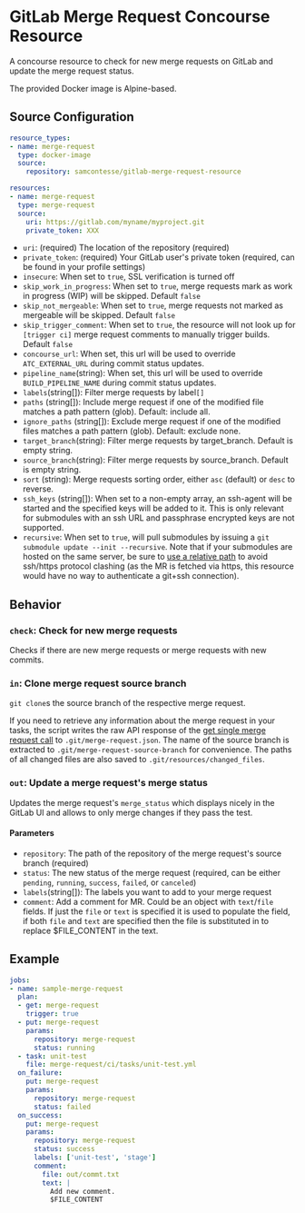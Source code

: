 # GitLab Merge Request Concourse Resource

A concourse resource to check for new merge requests on GitLab and update the merge request status.

The provided Docker image is Alpine-based.

## Source Configuration

```yaml
resource_types:
- name: merge-request
  type: docker-image
  source:
    repository: samcontesse/gitlab-merge-request-resource

resources:
- name: merge-request
  type: merge-request
  source:
    uri: https://gitlab.com/myname/myproject.git
    private_token: XXX
```

* `uri`: (required) The location of the repository (required)
* `private_token`: (required) Your GitLab user's private token (required, can be found in your profile settings)
* `insecure`: When set to `true`, SSL verification is turned off 
* `skip_work_in_progress`: When set to `true`, merge requests mark as work in progress (WIP) will be skipped. Default `false`
* `skip_not_mergeable`: When set to `true`, merge requests not marked as mergeable will be skipped. Default `false`
* `skip_trigger_comment`: When set to `true`, the resource will not look up for `[trigger ci]` merge request comments to manually trigger builds. Default `false`  
* `concourse_url`: When set, this url will be used to override `ATC_EXTERNAL_URL` during commit status updates.
* `pipeline_name`(string): When set, this url will be used to override `BUILD_PIPELINE_NAME` during commit status updates.  
* `labels`(string[]): Filter merge requests by label`[]`
* `paths` (string[]): Include merge request if one of the modified file matches a path pattern (glob). Default: include all. 
* `ignore_paths` (string[]): Exclude merge request if one of the modified files matches a path pattern (glob). Default: exclude none. 
* `target_branch`(string): Filter merge requests by target_branch. Default is empty string.
* `source_branch`(string): Filter merge requests by source_branch. Default is empty string.
* `sort` (string): Merge requests sorting order, either `asc` (default) or `desc` to reverse.
* `ssh_keys` (string[]): When set to a non-empty array, an ssh-agent will be started and the specified keys will be added to it.  This is only relevant for submodules with an ssh URL and passphrase encrypted keys are not supported.
* `recursive`: When set to `true`, will pull submodules by issuing a `git submodule update --init --recursive`.  Note that if your submodules are hosted on the same server, be sure to [use a relative path](https://www.gniibe.org/memo/software/git/using-submodule.html) to avoid ssh/https protocol clashing (as the MR is fetched via https, this resource would have no way to authenticate a git+ssh connection).

## Behavior

### `check`: Check for new merge requests

Checks if there are new merge requests or merge requests with new commits.

### `in`: Clone merge request source branch

`git clone`s the source branch of the respective merge request.

If you need to retrieve any information about the merge request in your tasks, the script writes the raw API response of the
[get single merge request call](https://docs.gitlab.com/ee/api/merge_requests.html#get-single-mr) to `.git/merge-request.json`. 
The name of the source branch is extracted to `.git/merge-request-source-branch` for convenience. 
The paths of all changed files are also saved to
`.git/resources/changed_files`.

### `out`: Update a merge request's merge status

Updates the merge request's `merge_status` which displays nicely in the GitLab UI and allows to only merge changes if they pass the test.

#### Parameters

* `repository`: The path of the repository of the merge request's source branch (required)
* `status`: The new status of the merge request (required, can be either `pending`, `running`, `success`, `failed`, or `canceled`)
* `labels`(string[]): The labels you want to add to your merge request
* `comment`: Add a comment for MR. Could be an object with `text`/`file` fields. If just the `file` or `text` is specified it is used to populate the field, if both `file` and `text` are specified then the file is substituted in to replace $FILE_CONTENT in the text.

## Example

```yaml
jobs:
- name: sample-merge-request
  plan:
  - get: merge-request
    trigger: true
  - put: merge-request
    params:
      repository: merge-request
      status: running
  - task: unit-test
    file: merge-request/ci/tasks/unit-test.yml
  on_failure:
    put: merge-request
    params:
      repository: merge-request
      status: failed
  on_success:
    put: merge-request
    params:
      repository: merge-request
      status: success
      labels: ['unit-test', 'stage']
      comment:
        file: out/commt.txt
        text: |
          Add new comment.
          $FILE_CONTENT
```
